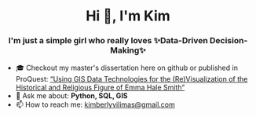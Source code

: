 # <div align="center">Hi 👋, I'm Kim</div>

### <div align="center">I'm just a simple girl who really loves ✨Data-Driven Decision-Making✨</div> 

- :mortar_board: Checkout my master's dissertation here on github or published in ProQuest: [“Using GIS Data Technologies for the (Re)Visualization of the Historical and Religious Figure of Emma Hale Smith”](https://dissexpress.proquest.com/dxweb/results.html?QryTxt=GIS+Emma+Hale&By=&Title=&pubnum=)
- 💬 Ask me about: **Python, SQL, GIS** 
- 📫 How to reach me: kimberlyvilimas@gmail.com

